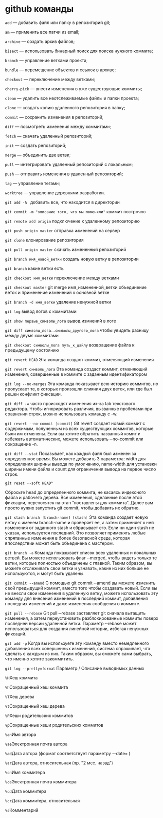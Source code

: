 # github команды

`add` — добавить файл или папку в репозиторий git;

`am`
    — применить все патчи из email;

`archive` 
    — создать архив файлов;

`bisect` 
    — использовать бинарный поиск для поиска нужного коммита;

`branch` 
    — управление ветками проекта;

`bundle` — перемещение объектов и ссылок в архиве;

`checkout` — переключение между ветками;

`cherry-pick` — внести изменения в уже существующие коммиты;

`clean` — удалить все неотслеживаемые файлы и папки проекта;

`clone` — создать копию удаленного репозитория в папку;

`commit` — сохранить изменения в репозиторий;

`diff` — посмотреть изменения между коммитами;

`fetch` — скачать удаленный репозиторий;

`init` — создать репозиторий;

`merge` — объединить две ветви;

`pull` — интегрировать удаленный репозиторий с локальным;

`push` — отправить изменения в удаленный репозиторий;

`tag` — управление тегами;

`worktree` — управление деревнями разработки.

`git add -A `
добавить все, что находится в директории

`git commit -m "описание того, что мы поменяли"`
коммит построчно

`git remote add origin`
подключение к удаленному репозиторию

`git push origin master`
отправка изменений на сервер

`git clone`
клонирование репозитория

`git pull origin master`
скачать измененный репозиторий

`git branch имя_новой_ветки`
создать новую ветку в репозитории

`git branch`
какие ветки есть

`git checkout имя_ветки`
переключение между ветками

`git checkout master`
    git merge имя_измененной_ветки
    объединение веток и применение изменений к основной ветке

`git branch -d имя_ветки`
удаление ненужной ветки

`git log`
вывод логов с коммитами

`git show первые_символы_лога`
вывод измнений в логе

`git diff символы_лога..символы_другого_лога`
чтобы увидеть разницу между двумя коммитами

`git checkout символы_лога путь_к_файлу`
возвращение файла к предыдущему состоянию

`git revert HEAD`
Эта команда создаст коммит, отменяющий изменения

`git revert символы_лога`
Эта команда создаст коммит, отменяющий изменения, совершенные в коммите с заданным идентификатором

`git log ‐‐no-merges`
Эта команда показывает всю историю коммитов, но пропускает те, в которых произошли слияния двух веток, 
или где был решен конфликт фиксации. 

`git diff -w`
часто происходят изменения из-за tab текстового редактора. Чтобы игнорировать различия, вызванные 
пробелами при сравнении строк, можно использовать команду с -w.

`git revert ‐‐no-commit [commit]`
Git revert создает новый коммит с содержимым, полученным из всех существующих коммитов, которые были
им отменены. Если вы хотите обратить названный комит и избежать автоматических, можете использовать 
‐‐no-commit или сокращение -n.

`git diff ‐‐stat`
Показывает, как каждый файл был изменен за определенное время. Вы можете добавить 3 параметра: width
для определения ширины вывода по умолчанию, name-width для установки ширины имени файла и count для 
ограничения вывода на первое число строк.

`git reset ‐‐soft HEAD^`

Сбросьте head до определенного коммита, не касаясь индексного файла и рабочего дерева. Все изменения, 
сделанные после этой фиксации, переносятся на этап “поставлены для коммита”. Далее вам просто нужно 
запустить git commit, чтобы добавить их обратно.

`git stash branch [branch-name] [stash]`
Эта команда создает новую ветку с именем branch-name и проверяет ее, а затем применяет к ней изменения 
от заданного stash и сбрасывает его. Если ни один stash не указан, используется последний. Это позволяет 
применять любые спрятанные изменения в более безопасной среде, которая впоследствии может быть объединена 
с мастером.

`git branch -a`
Команда показывает список всех удаленных и локальных ветвей. Вы можете использовать флаг ‐‐merged, чтобы 
видеть только те ветки, которые полностью объединены с главной. Таким образом, вы можете отслеживать свои
ветки и узнавать, какие из них больше не используются, и могут быть удалены.

`git commit ‐‐amend`
С помощью git commit ‐‐amend вы можете изменить свой предыдущий коммит, вместо того чтобы создавать новый. 
Если вы не внесли свои изменения в удаленную ветку, можете использовать эту команду для внесения изменений 
в последний коммит, добавления последних изменений и даже изменения сообщения о коммите.

`git pull ‐‐rebase`
Git pull ‐‐rebase заставляет git сначала вытащить изменения, а затем переустановить разблокированные коммиты
поверх последней версии удаленной ветки. Параметр ‐‐rebase может использоваться для создания линейной истории,
избегая ненужных фиксаций.

`git add -p`
Когда вы используете эту команду вместо немедленного добавления всех совершенных изменений, система спрашивает,
что сделать с каждым из них. Таким образом, вы сможете сами выбрать, что именно хотите закоммитить.

`git log --pretty=format`
Параметр / Описание выводимых данных

`%H`Хеш коммита

`%h`Сокращенный хеш коммита

`%T`Хеш дерева

`%t`Сокращенный хеш дерева

`%P`Хеши родительских коммитов

`%p`Сокращенные хеши родительских коммитов

`%an`Имя автора

`%ae`Электронная почта автора

`%ad`Дата автора (формат соответствует параметру --date= )

`%ar`Дата автора, относительная (пр. "2 мес. назад")

`%cn`Имя коммитера

`%ce`Электронная почта коммитера

`%cd`Дата коммитера

`%cr`Дата коммитера, относительная

`%s`Комментарий
